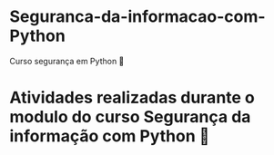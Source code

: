 # Seguranca-da-informacao-com-Python
Curso segurança em Python 🐍


# Atividades realizadas durante o modulo do curso Segurança da informação com Python :blue_book:

